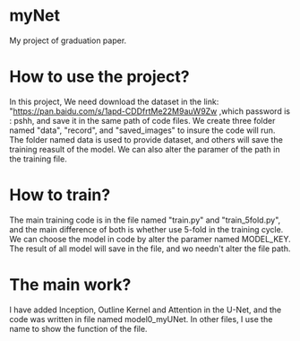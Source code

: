 # myNet
My project of graduation paper.

# How to use the project?
In this project, We need download the dataset in the link: "https://pan.baidu.com/s/1apd-CDDfrtMe22M9auW9Zw ,which password is : pshh, and save it in the same path of code files. We create three folder named "data", "record", and "saved_images" to insure the code will run. The folder named data is used to provide dataset, and others will save the training reasult of the model. We can also alter the paramer of the path in the training file.

# How to train?
The main training code is in the file named "train.py" and "train_5fold.py", and the main difference of both is whether use 5-fold in the training cycle. We can choose the model in code by alter the paramer named MODEL_KEY. The result of all model will save in the file, and wo needn't alter the file path.

# The main work?
I have added Inception, Outline Kernel and Attention in the U-Net, and the code was written in file named model0_myUNet. In other files, I use the name to show the function of the file.

